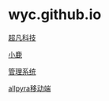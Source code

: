 # wyc.github.io
<a href="https://wangyuchenbv.github.io/day06/code/html/超凡科技.html">超凡科技</a>

<a href="https://wangyuchenbv.github.io/小鹿 - 副本/html/001.html">小鹿</a>

<a href="https://wangyuchenbv.github.io/day10/html/004.html">管理系统</a>


<a href="https://wangyuchenbv.github.io/allpyra/html/001.html">allpyra移动端</a>



